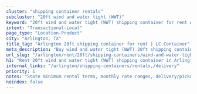 ```yaml
---
cluster: "shipping container rentals"
subcluster: "20ft wind and water tight (WWT)"
keyword: "20ft wind and water tight (WWT) shipping container for rent Arlington, TX"
intent: "Transactional-Local"
page_type: "Location-Product"
city: "Arlington, TX"
title_tag: "Arlington 20ft shipping container for rent | LC Container"
meta_description: "Buy wind and water tight (WWT) 20ft shipping container rent with local delivery in Arlington, TX. LC Container — local Since 2003. Request a fast quote today."
url_slug: "/arlington/rent/20ft/shipping-containers/wind-and-water-tight-wwt"
h1: "Rent 20ft wind and water tight (WWT) shipping container in Arlington"
internal_links: "/arlington/shipping-containers/rentals,/delivery"
priority: 1
notes: "State minimum rental terms, monthly rate ranges, delivery/pickup fees, service area."
noindex: false
---
```


<!-- TODO: Add unique city/inventory copy, images, and internal links here. -->
